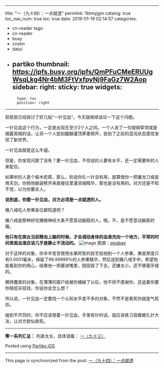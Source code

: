 
---
title: "一（九十四）：一点就透"
permlink: 1btmyjgm
catalog: true
toc_nav_num: true
toc: true
date: 2019-01-19 02:14:57
categories:
- cn-reader
tags:
- cn-reader
- busy
- cnstm
- datui
- partiko
thumbnail: https://ipfs.busy.org/ipfs/QmPFuCMeERUUgWsqLkg4Nr4bM3FtVxfpyNj9FaGz7W2Aop
sidebar:
    right:
        sticky: true
widgets:
    -
        type: toc
        position: right
---


软抠抠已经探讨了好几贴“一针见血”，今天就继续谈论一下这个问题。

一针见血这个行为，一定是出现在至少2个人之间。一个人说了一句提纲挈领或是揭露真相的话，让另一个人犹如醍醐灌顶茅塞顿开，告别了之前的混沌状态感觉发现了新世界。

一针见血就是这么牛逼。

但是，你发现问题了没有？要一针见血，不但说的人要有水平，还一定需要听的人来配合。

如果听的人是个榆木疙瘩，那么，别说你扎一针没有用，就算借你一把屠龙刀或是倚天剑，你把他脑袋劈开来直接往里灌浓缩精华，那也是没有用的。对方还是不知不觉，以为你要杀人。

**说到底，你要一针见血，对方必须是一点就透的人。**

猪八戒吃人参果各位都知道吧？

猪八戒是那种好吃懒做神经大条不愿意动脑筋的人，哦，不，是不愿意动脑筋的猪。

**他只有在美女当前精虫上脑的时候，才会调动身体的血液充向一个地方，平常的时间里面血液应该几乎是静止不流动的。**
![image](https://ipfs.busy.org/ipfs/QmPFuCMeERUUgWsqLkg4Nr4bM3FtVxfpyNj9FaGz7W2Aop)
图源：[pixabay](https://cdn.pixabay.com/photo/2019/01/17/13/55/cat-3937859_960_720.jpg)

对于这样的对象，你辛辛苦苦使用水果阿笙的技艺给他削一个人参果，果皮厚度只有0.0001毫米，保留了99.99999%的人参果精华，然后送到猪八戒手中，希望他能看到你的用心，结果他一把塞进嘴里，囫囵吞了下去，还嫌太小，还不够塞牙缝的。

懒馋蠢笨的对象，在薄薄的窗户纸被你捅破了以后，他不但不感谢你，还追着你要你赔偿买纸钱，你说你会怎么想？

所以说，一针见血一定要找一个认知水平差不多的对象，不然不是累死你就是气死你。

碰到不开窍的，你不应该想着一针见血，手里有针的话，就应该练习容嬷嬷扎针大法，让对方欲仙欲死。

***
**零一系列汇总：**
列表太长，具体请看：
[一（九十三）](https://busy.org/@softmetal/5fvywwoxb4)

Posted using [Partiko iOS](https://steemit.com/@partiko-ios)

- - -

This page is synchronized from the post: [一（九十四）：一点就透](https://steemit.com/@julian2013/1btmyjgm)

